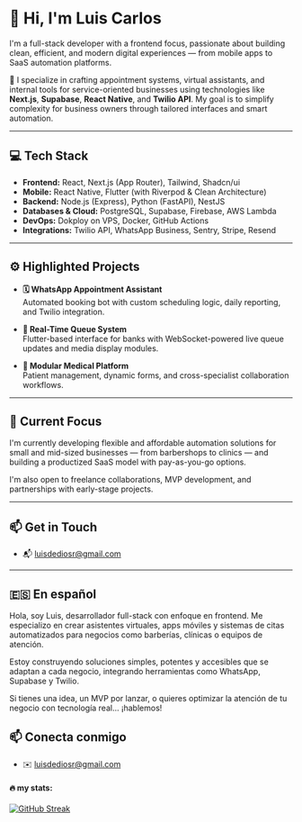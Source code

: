 

# 👋 Hi, I'm Luis Carlos

I'm a full-stack developer with a frontend focus, passionate about building clean, efficient, and modern digital experiences — from mobile apps to SaaS automation platforms.

🚀 I specialize in crafting appointment systems, virtual assistants, and internal tools for service-oriented businesses using technologies like **Next.js**, **Supabase**, **React Native**, and **Twilio API**. My goal is to simplify complexity for business owners through tailored interfaces and smart automation.

---

## 💻 Tech Stack

- **Frontend:** React, Next.js (App Router), Tailwind, Shadcn/ui  
- **Mobile:** React Native, Flutter (with Riverpod & Clean Architecture)  
- **Backend:** Node.js (Express), Python (FastAPI), NestJS  
- **Databases & Cloud:** PostgreSQL, Supabase, Firebase, AWS Lambda  
- **DevOps:** Dokploy on VPS, Docker, GitHub Actions  
- **Integrations:** Twilio API, WhatsApp Business, Sentry, Stripe, Resend

---

## ⚙️ Highlighted Projects

- **🗓️ WhatsApp Appointment Assistant**  
  Automated booking bot with custom scheduling logic, daily reporting, and Twilio integration.

- **📲 Real-Time Queue System**  
  Flutter-based interface for banks with WebSocket-powered live queue updates and media display modules.

- **🏥 Modular Medical Platform**  
  Patient management, dynamic forms, and cross-specialist collaboration workflows.

---

## 🎯 Current Focus

I'm currently developing flexible and affordable automation solutions for small and mid-sized businesses — from barbershops to clinics — and building a productized SaaS model with pay-as-you-go options.

I'm also open to freelance collaborations, MVP development, and partnerships with early-stage projects.

---

## 📫 Get in Touch

- 📬 luisdediosr@gmail.com

---

## 🇪🇸 En español

Hola, soy Luis, desarrollador full-stack con enfoque en frontend. Me especializo en crear asistentes virtuales, apps móviles y sistemas de citas automatizados para negocios como barberías, clínicas o equipos de atención.

Estoy construyendo soluciones simples, potentes y accesibles que se adaptan a cada negocio, integrando herramientas como WhatsApp, Supabase y Twilio.

Si tienes una idea, un MVP por lanzar, o quieres optimizar la atención de tu negocio con tecnología real... ¡hablemos!


## 📫 Conecta conmigo

- ✉️ luisdediosr@gmail.com

<h4>🔥 my stats:</h4>

[![GitHub Streak](https://github-readme-streak-stats.herokuapp.com?user=Luisddr&theme=gotham&border_radius=8&card_height=200)](https://git.io/streak-stats)
